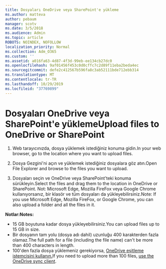```yaml
---
title: Dosyaları OneDrive veya SharePoint'e yükleme
ms.author: matteva
author: pebaum
manager: scotv
ms.date: 3/5/2018
ms.audience: Admin
ms.topic: article
ROBOTS: NOINDEX, NOFOLLOW
localization_priority: Normal
ms.collection: Adm_O365
ms.custom: ''
ms.assetid: a016fa63-4d87-4f3d-99eb-ee134cb27dc0
ms.openlocfilehash: 9af01456f453c0d0cffc7c2d89f11eba2beda4ec
ms.sourcegitcommit: defe2c412567b596fa8c3ab52111bde712ebb314
ms.translationtype: MT
ms.contentlocale: tr-TR
ms.lasthandoff: 10/29/2019
ms.locfileid: "37769899"
---
```

# <a name="upload-files-to-onedrive-or-sharepoint"></a><span data-ttu-id="d8b16-102">Dosyaları OneDrive veya SharePoint'e yükleme</span><span class="sxs-lookup"><span data-stu-id="d8b16-102">Upload files to OneDrive or SharePoint</span></span>

1. <span data-ttu-id="d8b16-103">Web tarayıcınızda, dosya yüklemek istediğiniz konuma gidin.</span><span class="sxs-lookup"><span data-stu-id="d8b16-103">In your web browser, go to the location where you want to upload files.</span></span>
    
2. <span data-ttu-id="d8b16-104">Dosya Gezgini'ni açın ve yüklemek istediğiniz dosyalara göz atın.</span><span class="sxs-lookup"><span data-stu-id="d8b16-104">Open File Explorer and browse to the files you want to upload.</span></span>
    
3. <span data-ttu-id="d8b16-105">Dosyaları seçin ve OneDrive veya SharePoint'teki konuma sürükleyin.</span><span class="sxs-lookup"><span data-stu-id="d8b16-105">Select the files and drag them to the location in OneDrive or SharePoint.</span></span> <span data-ttu-id="d8b16-106">Not: Microsoft Edge, Mozilla FireFox veya Google Chrome kullanıyorsanız, bir klasör ve tüm dosyaları da yükleyebilirsiniz.</span><span class="sxs-lookup"><span data-stu-id="d8b16-106">Note: If you use Microsoft Edge, Mozilla FireFox, or Google Chrome, you can also upload a folder and all the files in it.</span></span>
    
<span data-ttu-id="d8b16-107">**Notlar:**</span><span class="sxs-lookup"><span data-stu-id="d8b16-107">**Notes:**</span></span>
- <span data-ttu-id="d8b16-108">15 GB boyutuna kadar dosya yükleyebilirsiniz.</span><span class="sxs-lookup"><span data-stu-id="d8b16-108">You can upload files up to 15 GB in size.</span></span> 
- <span data-ttu-id="d8b16-109">Bir dosyanın tam yolu (dosya adı dahil) uzunluğu 400 karakterden fazla olamaz.</span><span class="sxs-lookup"><span data-stu-id="d8b16-109">The full path for a file (including the file name) can't be more than 400 characters in length.</span></span> 
- <span data-ttu-id="d8b16-110">100'den fazla dosya yüklemeniz gerekiyorsa, [OneDrive eşitleme istemcisini kullanın.](https://go.microsoft.com/fwlink/?linkid=866427)</span><span class="sxs-lookup"><span data-stu-id="d8b16-110">If you need to upload more than 100 files, [use the OneDrive sync client](https://go.microsoft.com/fwlink/?linkid=866427).</span></span> 
  

